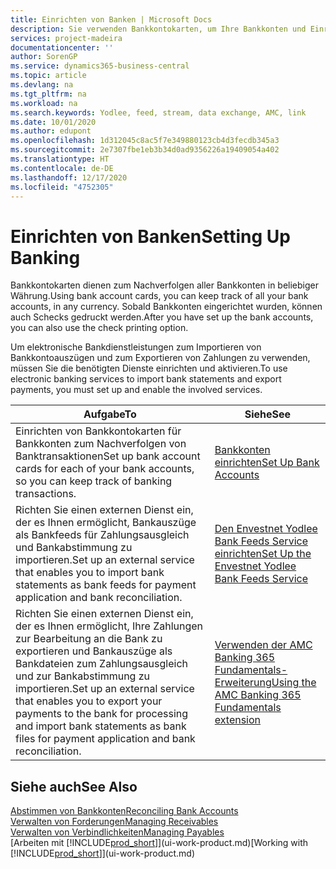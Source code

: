 ```yaml
---
title: Einrichten von Banken | Microsoft Docs
description: Sie verwenden Bankkontokarten, um Ihre Bankkonten und Einrichtungsbankfeeds, wie Yodlee, um Daten auszutauschen.
services: project-madeira
documentationcenter: ''
author: SorenGP
ms.service: dynamics365-business-central
ms.topic: article
ms.devlang: na
ms.tgt_pltfrm: na
ms.workload: na
ms.search.keywords: Yodlee, feed, stream, data exchange, AMC, link
ms.date: 10/01/2020
ms.author: edupont
ms.openlocfilehash: 1d312045c8ac5f7e349880123cb4d3fecdb345a3
ms.sourcegitcommit: 2e7307fbe1eb3b34d0ad9356226a19409054a402
ms.translationtype: HT
ms.contentlocale: de-DE
ms.lasthandoff: 12/17/2020
ms.locfileid: "4752305"
---
```

# <a name="setting-up-banking"></a><span data-ttu-id="da9c9-103">Einrichten von Banken</span><span class="sxs-lookup"><span data-stu-id="da9c9-103">Setting Up Banking</span></span>
<span data-ttu-id="da9c9-104">Bankkontokarten dienen zum Nachverfolgen aller Bankkonten in beliebiger Währung.</span><span class="sxs-lookup"><span data-stu-id="da9c9-104">Using bank account cards, you can keep track of all your bank accounts, in any currency.</span></span> <span data-ttu-id="da9c9-105">Sobald Bankkonten eingerichtet wurden, können auch Schecks gedruckt werden.</span><span class="sxs-lookup"><span data-stu-id="da9c9-105">After you have set up the bank accounts, you can also use the check printing option.</span></span>

<span data-ttu-id="da9c9-106">Um elektronische Bankdienstleistungen zum Importieren von Bankkontoauszügen und zum Exportieren von Zahlungen zu verwenden, müssen Sie die benötigten Dienste einrichten und aktivieren.</span><span class="sxs-lookup"><span data-stu-id="da9c9-106">To use electronic banking services to import bank statements and  export payments, you must set up and enable the involved services.</span></span>

| <span data-ttu-id="da9c9-107">Aufgabe</span><span class="sxs-lookup"><span data-stu-id="da9c9-107">To</span></span> | <span data-ttu-id="da9c9-108">Siehe</span><span class="sxs-lookup"><span data-stu-id="da9c9-108">See</span></span> |
| --- | --- |
| <span data-ttu-id="da9c9-109">Einrichten von Bankkontokarten für Bankkonten zum Nachverfolgen von Banktransaktionen</span><span class="sxs-lookup"><span data-stu-id="da9c9-109">Set up bank account cards for each of your bank accounts, so you can keep track of banking transactions.</span></span> |[<span data-ttu-id="da9c9-110">Bankkonten einrichten</span><span class="sxs-lookup"><span data-stu-id="da9c9-110">Set Up Bank Accounts</span></span>](bank-how-setup-bank-accounts.md) |
| <span data-ttu-id="da9c9-111">Richten Sie einen externen Dienst ein, der es Ihnen ermöglicht, Bankauszüge als Bankfeeds für Zahlungsausgleich und Bankabstimmung zu importieren.</span><span class="sxs-lookup"><span data-stu-id="da9c9-111">Set up an external service that enables you to import bank statements as bank feeds for payment application and bank reconciliation.</span></span> |[<span data-ttu-id="da9c9-112">Den Envestnet Yodlee Bank Feeds Service einrichten</span><span class="sxs-lookup"><span data-stu-id="da9c9-112">Set Up the Envestnet Yodlee Bank Feeds Service</span></span>](bank-how-setup-bank-statement-service.md) |
| <span data-ttu-id="da9c9-113">Richten Sie einen externen Dienst ein, der es Ihnen ermöglicht, Ihre Zahlungen zur Bearbeitung an die Bank zu exportieren und Bankauszüge als Bankdateien zum Zahlungsausgleich und zur Bankabstimmung zu importieren.</span><span class="sxs-lookup"><span data-stu-id="da9c9-113">Set up an external service that enables you to export your payments to the bank for processing  and import bank statements as bank files for payment application and bank reconciliation.</span></span> |[<span data-ttu-id="da9c9-114">Verwenden der AMC Banking 365 Fundamentals-Erweiterung</span><span class="sxs-lookup"><span data-stu-id="da9c9-114">Using the AMC Banking 365 Fundamentals extension</span></span>](ui-extensions-amc-banking.md) |

## <a name="see-also"></a><span data-ttu-id="da9c9-115">Siehe auch</span><span class="sxs-lookup"><span data-stu-id="da9c9-115">See Also</span></span>
[<span data-ttu-id="da9c9-116">Abstimmen von Bankkonten</span><span class="sxs-lookup"><span data-stu-id="da9c9-116">Reconciling Bank Accounts</span></span>](bank-manage-bank-accounts.md)  
[<span data-ttu-id="da9c9-117">Verwalten von Forderungen</span><span class="sxs-lookup"><span data-stu-id="da9c9-117">Managing Receivables</span></span>](receivables-manage-receivables.md)  
[<span data-ttu-id="da9c9-118">Verwalten von Verbindlichkeiten</span><span class="sxs-lookup"><span data-stu-id="da9c9-118">Managing Payables</span></span>](payables-manage-payables.md)  
<span data-ttu-id="da9c9-119">[Arbeiten mit [!INCLUDE[prod_short](includes/prod_short.md)]](ui-work-product.md)</span><span class="sxs-lookup"><span data-stu-id="da9c9-119">[Working with [!INCLUDE[prod_short](includes/prod_short.md)]](ui-work-product.md)</span></span>
